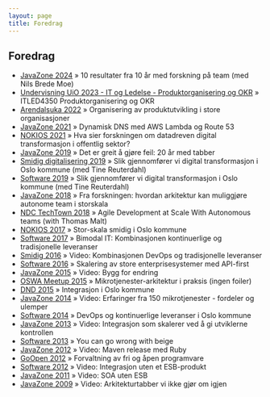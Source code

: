 ```yaml
---
layout: page
title: Foredrag
---
```

## Foredrag

- [JavaZone 2024](https://vimeo.com/1006510882) » 10 resultater fra 10 år med forskning på team (med Nils Brede Moe)
- [Undervisning UiO 2023 - IT og Ledelse - Produktorganisering og OKR](https://www.slideshare.net/janhenrik2/20230323itledproduktorganiseringogokrpdf) » ITLED4350 Produktorganisering og OKR
- [Arendalsuka 2022](https://www.slideshare.net/janhenrik2/20220818-arendalsuka-organisering-av-produtviklingsteam-i-store-organisasjonerpdf) » Organisering av produktutvikling i store organisasjoner
- [JavaZone 2021](https://vimeo.com/677812664) » Dynamisk DNS med AWS Lambda og Route 53
- [NOKIOS 2021](https://www.youtube.com/watch?v=rCcilTtTxbc) » Hva sier forskningen om datadreven digital transformasjon i offentlig sektor?
- [JavaZone 2019](https://vimeo.com/362754811) » Det er greit å gjøre feil: 20 år med tabber
- [Smidig digitalisering 2019](https://vimeo.com/339704697) » Slik gjennomfører vi digital transformasjon i Oslo kommune (med Tine Reuterdahl)
- [Software 2019](https://event.dnd.no/software/sessions/slik-gjennomforer-vi-digital-transformasjon-i-oslo-kommune/) » Slik gjennomfører vi digital transformasjon i Oslo kommune (med Tine Reuterdahl)
- [JavaZone 2018](https://vimeo.com/289520157) » Fra forskningen: hvordan arkitektur kan muliggjøre autonome team i storskala
- [NDC TechTown 2018](https://www.youtube.com/watch?v=rCk0OcnLMlY) » Agile Development at Scale With Autonomous teams (with Thomas Malt)
- [NOKIOS 2017](https://www.slideshare.net/janhenrik2/nokios-2017-storskala-smidig) » Stor-skala smidig i Oslo kommune
- [Software 2017](https://event.dnd.no/software/sessions/bimodal-it-kombinasjonen-kontinuerlige-og-tradisjonelle-leveranser/) » Bimodal IT: Kombinasjonen kontinuerlige og tradisjonelle leveranser
- [Smidig 2016](https://vimeo.com/190175005) » Video: Kombinasjonen DevOps og tradisjonelle leveranser
- [Software 2016](http://www.slideshare.net/janhenrik2/skalering-av-store-enterprisesystmer-med-apifirst) » Skalering av store enterprisesystemer med API-first
- [JavaZone 2015](https://vimeo.com/138769064) » Video: Bygg for endring
- [OSWA Meetup 2015](http://www.meetup.com/Oslo-Software-Architecture/events/220440883/?showAttendance=true&showFullList=yes%2Cno#no) » Mikrotjenester-arki­­tektur i praksis (ingen foiler)
- [DND 2015](http://www.dataforeningen.no/integrasjon-i-oslo-kommune-loese-koblinger-og-fleksibilitet-gjennom-mikrotjenester-smidig-utvikling-og-devops-venteliste.5721638-134140.html) » Integrasjon i Oslo kommune
- [JavaZone 2014](http://vimeo.com/105777594) » Video: Erfaringer fra 150 mikrotjenester - fordeler og ulemper
- [Software 2014](http://sched.co/1cwkBPI) » DevOps og kontinuerlige leveranser i Oslo kommune
- [JavaZone 2013](http://vimeo.com/74415652) » Video: Integrasjon som skalerer ved å gi utviklerne kontrollen
- [Software 2013](#) » You can go wrong with beige
- [JavaZone 2012](http://vimeo.com/49381224) » Video: Maven release med Ruby
- [GoOpen 2012](#) » Forvaltning av fri og åpen programvare
- [Software 2012](http://www.youtube.com/watch?v=pMGJ_9yxlZA) » Video: Integrasjon uten et ESB-produkt
- [JavaZone 2011](http://vimeo.com/28759841) » Video: SOA uten ESB
- [JavaZone 2009](http://vimeo.com/46284670) » Video: Arkitekturtabber vi ikke gjør om igjen
